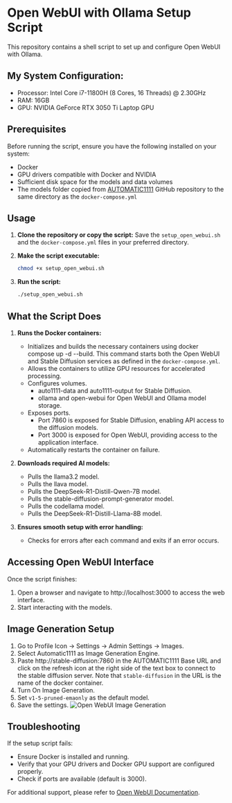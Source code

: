 # Open WebUI with Ollama Setup Script

This repository contains a shell script to set up and configure Open WebUI with Ollama.

## My System Configuration:
- Processor: Intel Core i7-11800H (8 Cores, 16 Threads) @ 2.30GHz
- RAM: 16GB
- GPU: NVIDIA GeForce RTX 3050 Ti Laptop GPU

## Prerequisites

Before running the script, ensure you have the following installed on your system:
- Docker
- GPU drivers compatible with Docker and NVIDIA
- Sufficient disk space for the models and data volumes
- The models folder copied from [AUTOMATIC1111](https://github.com/AUTOMATIC1111/stable-diffusion-webui) GitHub repository to the same directory as the ```docker-compose.yml```

## Usage

1. **Clone the repository or copy the script:**
   Save the `setup_open_webui.sh` and the `docker-compose.yml` files in your preferred directory.

2. **Make the script executable:**
   ```bash
   chmod +x setup_open_webui.sh
3. **Run the script:**
   ```bash
   ./setup_open_webui.sh
## What the Script Does

1. **Runs the Docker containers:**

    * Initializes and builds the necessary containers using docker compose up -d --build. This command starts both the Open WebUI and Stable Diffusion services as defined in the ```docker-compose.yml```.
    * Allows the containers to utilize GPU resources for accelerated processing.
    * Configures volumes.
        * auto1111-data and auto1111-output for Stable Diffusion.
        * ollama and open-webui for Open WebUI and Ollama model storage.
    * Exposes ports.
        * Port 7860 is exposed for Stable Diffusion, enabling API access to the diffusion models.
        * Port 3000 is exposed for Open WebUI, providing access to the application interface.
    * Automatically restarts the container on failure.
  
2. **Downloads required AI models:**
   
    * Pulls the llama3.2 model.
    * Pulls the llava model.
    * Pulls the DeepSeek-R1-Distill-Qwen-7B model.
    * Pulls the stable-diffusion-prompt-generator model.
    * Pulls the codellama model.
    * Pulls the DeepSeek-R1-Distill-Llama-8B model.
  
3. **Ensures smooth setup with error handling:**

    * Checks for errors after each command and exits if an error occurs.

## Accessing Open WebUI Interface

Once the script finishes:

1. Open a browser and navigate to http://localhost:3000 to access the web interface.
2. Start interacting with the models.

## Image Generation Setup
1. Go to Profile Icon -> Settings -> Admin Settings -> Images.
2. Select Automatic1111 as Image Generation Engine.
3. Paste http://stable-diffusion:7860 in the AUTOMATIC1111 Base URL and click on the refresh icon at the right side of the text box to connect to the stable diffusion server. Note that ```stable-diffusion``` in the URL is the name of the docker container.
4. Turn On Image Generation.
5. Set ```v1-5-pruned-emaonly``` as the default model.
6. Save the settings.
![Open WebUI Image Generation](resources/images/open-webui-image-generation-setup.png)

## Troubleshooting
If the setup script fails:

* Ensure Docker is installed and running.
* Verify that your GPU drivers and Docker GPU support are configured properly.
* Check if ports are available (default is 3000).

For additional support, please refer to [Open WebUI Documentation](https://docs.openwebui.com/).